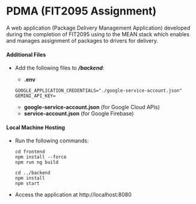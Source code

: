 # PDMA (FIT2095 Assignment)

A web application (Package Delivery Management Application) developed during the completion of FIT2095 using to the MEAN stack which enables and manages assignment of packages to drivers for delivery.

#### Additional Files

* Add the following files to __*/backend*__:

    * __.env__
    ```
    GOOGLE_APPLICATION_CREDENTIALS="./google-service-account.json"
    GEMINI_API_KEY=
    ```
    * __google-service-account.json__ (for Google Cloud APIs)
    * __service-account.json__ (for Google Firebase)

#### Local Machine Hosting
* Run the following commands:
    ```shell
    cd frontend
    npm install --force
    npm run ng build
    
    cd ../backend
    npm install
    npm start
    ```

* Access the application at http://localhost:8080


